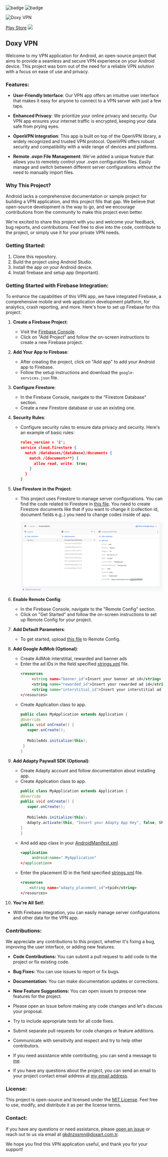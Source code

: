 ![badge](https://flat.badgen.net/badge/DoxyVPN/Still%20in%20development/red) ![badge](https://flat.badgen.net/badge/License/Free/green)

![Doxy VPN](https://i.ibb.co/NNfkBts/Frame-100.png)  

[Play Store](https://play.google.com/store/apps/details?id=com.doxart.ivpn)
[<img src="https://www.logo.wine/a/logo/Google_Play/Google_Play-Badge-Logo.wine.svg">](https://play.google.com/store/apps/details?id=com.doxart.ivpn)

## Doxy VPN

Welcome to my VPN application for Android, an open-source project that aims to provide a seamless and secure VPN experience on your Android device. This project was born out of the need for a reliable VPN solution with a focus on ease of use and privacy.

### Features:
- **User-Friendly Interface**: Our VPN app offers an intuitive user interface that makes it easy for anyone to connect to a VPN server with just a few taps.

- **Enhanced Privacy**: We prioritize your online privacy and security. Our VPN app ensures your internet traffic is encrypted, keeping your data safe from prying eyes.

- **OpenVPN Integration**: This app is built on top of the OpenVPN library, a widely recognized and trusted VPN protocol. OpenVPN offers robust security and compatibility with a wide range of devices and platforms.

- **Remote .ovpn File Management**: We've added a unique feature that allows you to remotely control your .ovpn configuration files. Easily manage and switch between different server configurations without the need to manually import files.

### Why This Project?
Android lacks a comprehensive documentation or sample project for building a VPN application, and this project fills that gap. We believe that open-source development is the way to go, and we encourage contributions from the community to make this project even better.

We're excited to share this project with you and welcome your feedback, bug reports, and contributions. Feel free to dive into the code, contribute to the project, or simply use it for your private VPN needs.

### Getting Started:
1. Clone this repository.
2. Build the project using Android Studio.
3. Install the app on your Android device.
4. Install firebase and setup app (Important).

### Getting Started with Firebase Integration:

To enhance the capabilities of this VPN app, we have integrated Firebase, a comprehensive mobile and web application development platform, for analytics, crash reporting, and more. Here's how to set up Firebase for this project:

1. **Create a Firebase Project**:
   - Visit the [Firebase Console](https://console.firebase.google.com/).
   - Click on "Add Project" and follow the on-screen instructions to create a new Firebase project.

2. **Add Your App to Firebase**:
   - After creating the project, click on "Add app" to add your Android app to Firebase.
   - Follow the setup instructions and download the `google-services.json` file.

3. **Configure Firestore**:
   - In the Firebase Console, navigate to the "Firestore Database" section.
   - Create a new Firestore database or use an existing one.

4. **Security Rules**:
   - Configure security rules to ensure data privacy and security. Here's an example of basic rules:
     ```json
     rules_version = '2';
     service cloud.firestore {
       match /databases/{database}/documents {
         match /{document=**} {
           allow read, write: true;
         }
       }
     }
     ```

5. **Use Firestore in the Project**:
   - This project uses Firestore to manage server configurations. You can find the code related to Firestore in [this file](https://github.com/doxart/DoxyVPN/blob/master/firestore-collection-template.json). You need to create Firestore documents like that if you want to change it (collection id, document fields e.g..) you need to change codes inside of app. 

     ![Document template](https://github.com/doxart/DoxyVPN/blob/master/firestore-document-template.png)   

6. **Enable Remote Config**:
   - In the Firebase Console, navigate to the "Remote Config" section.
   - Click on "Get Started" and follow the on-screen instructions to set up Remote Config for your project.

7. **Add Default Parameters**:
   - To get started, upload [this file](https://github.com/doxart/DoxyVPN/blob/master/remote_config_DoxyVPN.json) to Remote Config.

8. **Add Google AdMob (Optional)**:
   - Create AdMob interstitial, rewarded and banner ads
   - Enter the ad IDs in the field specified [strings.xml](https://github.com/doxart/DoxyVPN/blob/master/app/src/main/res/values/strings.xml) file.
     ```xml
     <resources
          <string name="banner_id">Insert your banner ad id</string>
          <string name="rewarded_id">Insert your rewarded ad id</string>
          <string name="interstitial_id">Insert your interstitial ad id</string>
     </resources>
     ```
   - Create Application class to app.
     ```java
     public class MyApplication extends Application {
     @Override
     public void onCreate() {
        super.onCreate();

        MobileAds.initialize(this);
      }
     }
     ```

8. **Add Adapty Paywall SDK (Optional)**:
   - Create Adapty account and follow documentation about installing app.
   - Create Application class to app.
     ```java
     public class MyApplication extends Application {
     @Override
     public void onCreate() {
        super.onCreate();

        MobileAds.initialize(this);
        Adapty.activate(this, "Insert your Adapty App Key", false, SharePrefs.getInstance(this).getUid());
     }
     }
     ```
   - And add app class in your [AndroidManifest.xml](https://github.com/doxart/DoxyVPN/blob/master/app/src/main/AndroidManifest.xml).
     ```xml
     <application
          android:name=".MyApplication"
     </application>
     ```
   - Enter the placement ID in the field specified [strings.xml](https://github.com/doxart/DoxyVPN/blob/master/app/src/main/res/values/strings.xml) file.
      ```xml
     <resources
          <string name="adapty_placement_id">tpid</string>
     </resources>
     ```

11. **You're All Set!**:
   - With Firebase integration, you can easily manage server configurations and other data for the VPN app.


### Contributions:
We appreciate any contributions to this project, whether it's fixing a bug, improving the user interface, or adding new features.

- **Code Contributions:** You can submit a pull request to add code to the project or fix existing code.
- **Bug Fixes:** You can use issues to report or fix bugs.
- **Documentation:** You can make documentation updates or corrections.
- **New Feature Suggestions:** You can open issues to propose new features for the project.

- Please open an issue before making any code changes and let's discuss your proposal.
- Try to include appropriate tests for all code fixes.
- Submit separate pull requests for code changes or feature additions.
- Communicate with sensitivity and respect and try to help other contributors.

- If you need assistance while contributing, you can send a message to [me](https://github.com/doxart).
- If you have any questions about the project, you can send an email to your project contact email address at [my email address](mailto:gkdnzssmn@doxart.com.tr).

### License:
This project is open-source and licensed under the [MIT License](LICENSE). Feel free to use, modify, and distribute it as per the license terms.

### Contact:
If you have any questions or need assistance, please [open an issue](https://github.com/doxart/DoxyVPN/issues) or reach out to us via email at gkdnzssmn@doxart.com.tr.

We hope you find this VPN application useful, and thank you for your support!


